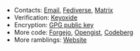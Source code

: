 -   Contacts: [Email](mailto:ross@rossabaker.com), [Fediverse](https://social.rossabaker.com/@ross), [Matrix](https://matrix.to/#/@ross:rossabaker.com)
-   Verification: [Keyoxide](https://keyoxide.org/ross%40rossabaker.com)
-   Encryption: [GPG public key](https://rossabaker.com/.well-known/openpgpkey/hu/eimhw3om3jynrs7fo7r7rrssmt1o4yxp)
-   More code: [Forgejo](https://git.rossabaker.com/ross), [Opengist](https://paste.rossabaker.com/ross), [Codeberg](https://codeberg.org/rossabaker)
-   More ramblings: [Website](https://rossabaker.com/)
